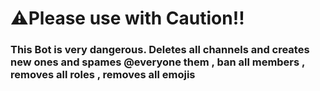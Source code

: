 # ⚠Please use with Caution!!
### This Bot is very dangerous. Deletes all channels and creates new ones and spames @everyone them , ban all members , removes all roles , removes all emojis
